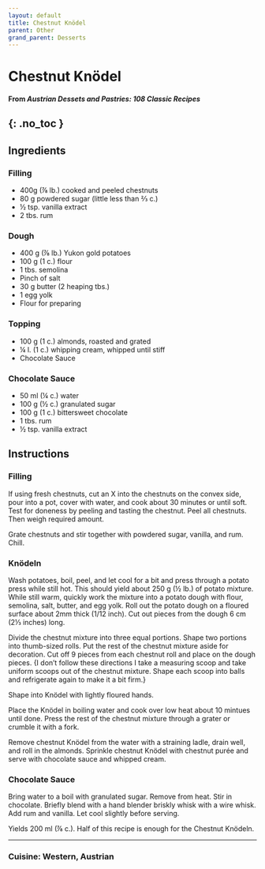 ```yaml
---
layout: default
title: Chestnut Knödel
parent: Other
grand_parent: Desserts
---
```


# Chestnut Knödel
#### From <i>Austrian Dessets and Pastries: 108 Classic Recipes</i>
{: .no_toc }
---

## Ingredients

### Filling
<ul>
	<li>400g (⅞ lb.) cooked and peeled chestnuts</li>
	<li>80 g powdered sugar (little less than ⅔ c.) </li>
	<li>½ tsp. vanilla extract</li>
	<li>2 tbs. rum</li>
</ul>

### Dough
<ul>
	<li>400 g (⅞ lb.) Yukon gold potatoes</li>
	<li>100 g (1 c.) flour</li>
	<li>1 tbs. semolina</li>
	<li>Pinch of salt </li>
	<li>30 g butter (2 heaping tbs.)</li>
	<li>1 egg yolk</li>
	<li>Flour for preparing</li>
</ul>

### Topping
<ul>
	<li>100 g (1 c.) almonds, roasted and grated</li>
	<li>¼ l. (1 c.) whipping cream, whipped until stiff</li>
	<li>Chocolate Sauce</li>
</ul>

### Chocolate Sauce
<ul>
	<li>50 ml (¼  c.) water</li>
	<li>100 g (½ c.) granulated sugar</li>
	<li>100 g (1 c.) bittersweet chocolate</li>
	<li>1 tbs. rum</li>
	<li>½ tsp. vanilla extract</li>
</ul>


## Instructions

### Filling
If using fresh chestnuts, cut an X into the chestnuts on the convex side, pour into a pot, cover with water, and cook about 30 minutes or until soft. Test for doneness by peeling and tasting the chestnut. Peel all chestnuts. Then weigh required amount. 

Grate chestnuts and stir together with powdered sugar, vanilla, and rum. Chill. 

### Knödeln
Wash potatoes, boil, peel, and let cool for a bit and press through a potato press while still hot. This should yield about 250 g (½ lb.) of potato mixture. While still warm, quickly work the mixture into a potato dough with flour, semolina, salt, butter, and egg yolk. Roll out the potato dough on a floured surface about 2mm thick (1/12 inch). Cut out pieces from the dough 6 cm (2⅓ inches) long. 

Divide the chestnut mixture into three equal portions. Shape two portions into thumb-sized rolls. Put the rest of the chestnut mixture aside for decoration. Cut off 9 pieces from each chestnut roll and place on the dough pieces. {I don’t follow these directions I take a measuring scoop and take uniform scoops out of the chestnut mixture. Shape each scoop into balls and refrigerate again to make it a bit firm.} 

Shape into Knödel with lightly floured hands.

Place the Knödel in boiling water and cook over low heat about 10 mintues until done. Press the rest of the chestnut mixture through a grater or crumble it with a fork. 

Remove chestnut Knödel from the water with a straining ladle, drain well, and roll in the almonds. Sprinkle chestnut Knödel with chestnut purée and serve with chocolate sauce and whipped cream. 

### Chocolate Sauce
Bring water to a boil with granulated sugar. Remove from heat. Stir in chocolate. Briefly blend with a hand blender briskly whisk with a wire whisk. Add rum and vanilla. Let cool slightly before serving. 

Yields 200 ml (⅞ c.). Half of this recipe is enough for the Chestnut Knödeln.

--- 

### Cuisine: Western, Austrian
